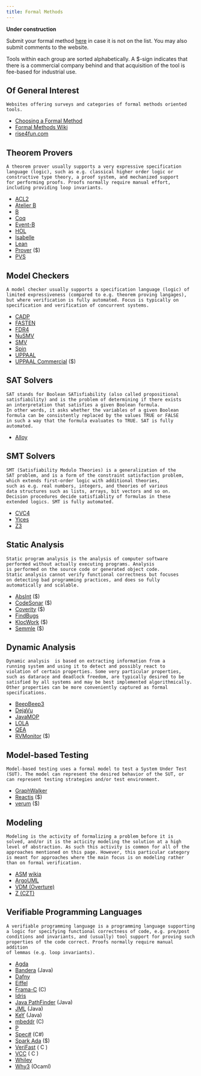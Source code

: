 ```yaml
---
title: Formal Methods
---
```


__Under construction__

Submit your formal method [here](https://forms.gle/Lmy6ZPPxYgjj7gXMA) in case it is not on the list. You may also submit comments to the website.

Tools within each group are sorted alphabetically. A $-sign indicates that there is a commercial company behind
and that acquisition of the tool is fee-based for industrial use.

## Of General Interest

```
Websites offering surveys and categories of formal methods oriented tools.
```

- [Choosing a Formal Method](http://www.fmeurope.org/choosingaformalmethod)
- [Formal Methods Wiki](https://formalmethods.wikia.org/wiki/Formal_methods)
- [rise4fun.com](https://rise4fun.com)

## Theorem Provers

```
A theorem prover usually supports a very expressive specification 
language (logic), such as e.g. classical higher order logic or 
constructive type theory, a proof system, and mechanized support 
for performing proofs. Proofs normally require manual effort, 
including providing loop invariants.
```

- [ACL2](http://www.cs.utexas.edu/users/moore/acl2)
- [Atelier B](https://www.atelierb.eu/en)
- [B](https://www.methode-b.com/en/accueil)
- [Coq](https://coq.inria.fr)
- [Event-B](http://www.event-b.org)
- [HOL](https://hol-theorem-prover.org)
- [Isabelle](https://isabelle.in.tum.de)
- [Lean](https://leanprover.github.io)
- [Prover](https://www.prover.com) ($)
- [PVS](http://pvs.csl.sri.com)

## Model Checkers

```
A model checker usually supports a specification language (logic) of 
limited expressiveness (compared to e.g. theorem proving langages), 
but where verification is fully automated. Focus is typically on
specification and verification of concurrent systems.
```

- [CADP](http://cadp.inria.fr)
- [FASTEN](https://sites.google.com/site/fastenroot/home)
- [FDR4](https://www.cs.ox.ac.uk/projects/fdr)
- [NuSMV](http://nusmv.fbk.eu)
- [SMV](https://www.cs.cmu.edu/~modelcheck/smv.html)
- [Spin](http://spinroot.com/spin/whatispin.html)
- [UPPAAL](http://www.uppaal.org)
- [UPPAAL Commercial](http://www.uppaal.com) ($)

## SAT Solvers

```
SAT stands for Boolean SATisfiability (also called propositional
satisfiability) and is the problem of determining if there exists
an interpretation that satisfies a given Boolean formula.
In other words, it asks whether the variables of a given Boolean
formula can be consistently replaced by the values TRUE or FALSE
in such a way that the formula evaluates to TRUE. SAT is fully
automated.
```

- [Alloy](http://alloytools.org)

## SMT Solvers

```
SMT (Satisfiability Modulo Theories) is a generalization of the
SAT problem, and is a form of the constraint satisfaction problem,
which extends first-order logic with additional theories,
such as e.g. real numbers, integers, and theories of various
data structures such as lists, arrays, bit vectors and so on.
Decision procedures decide satisfiablity of formulas in these
extended logics. SMT is fully automated.
```

- [CVC4](https://cvc4.github.io)
- [Yices](http://yices.csl.sri.com)
- [Z3](https://github.com/Z3Prover)

## Static Analysis

```
Static program analysis is the analysis of computer software 
performed without actually executing programs. Analysis 
is performed on the source code or generated object code. 
Static analysis cannot verify functional correctness but focuses 
on detecting bad programming practices, and does so fully
automatically and scalable.
```

- [AbsInt](https://www.absint.com) ($)
- [CodeSonar](https://www.grammatech.com/products/codesonar) ($)
- [Coverity](https://scan.coverity.com) ($)
- [FindBugs](http://findbugs.sourceforge.net)
- [KlocWork](https://www.roguewave.com/company) ($)
- [Semmle](https://semmle.com) ($)

## Dynamic Analysis 

```
Dynamic analysis  is based on extracting information from a 
running system and using it to detect and possibly react to 
violation of certain properties. Some very particular properties, 
such as datarace and deadlock freedom, are typically desired to be 
satisfied by all systems and may be best implemented algorithmically. 
Other properties can be more conveniently captured as formal specifications. 
```

- [BeepBeep3](https://liflab.github.io/beepbeep-3)
- [DejaVu](https://github.com/havelund/dejavu)
- [JavaMOP](http://fsl.cs.illinois.edu/index.php/JavaMOP4)
- [LOLA](https://www.react.uni-saarland.de/tools/lola)
- [QEA](https://github.com/selig/qea)
- [RVMonitor](https://www.runtimeverification.com/monitor/) ($)

## Model-based Testing

```
Model-based testing uses a formal model to test a System Under Test
(SUT). The model can represent the desired behavior of the SUT, or
can represent testing strategies and/or test environment. 
```

- [GraphWalker](http://graphwalker.github.io)
- [Reactis](https://www.reactive-systems.com) ($)
- [verum](https://www.verum.com) ($)

## Modeling

```
Modeling is the activity of formalizing a problem before it is 
solved, and/or it is the acticity modeling the solution at a high
level of abstraction. As such this activity is common for all of the
approaches mentioned on this page. However, this particular category
is meant for approaches where the main focus is on modeling rather
than on formal verification.
```

- [ASM](http://web.eecs.umich.edu/gasm) [wikia](https://formalmethods.wikia.org/wiki/Abstract_State_Machines)
- [ArgoUML](http://argouml.tigris.org)
- [VDM (Overture)](http://overturetool.org)
- [Z (CZT)](http://czt.sourceforge.net)


## Verifiable Programming Languages

```
A verifiable programming language is a programming language supporting
a logic for specifying functional correctness of code, e.g. pre/post 
conditions and invariants, and (usually) tool support for proving such 
properties of the code correct. Proofs normally require manual addition
of lemmas (e.g. loop invariants).
```

- [Agda](https://wiki.portal.chalmers.se/agda/pmwiki.php)
- [Bandera](http://bandera.projects.cs.ksu.edu) (Java)
- [Dafny](https://www.microsoft.com/en-us/research/project/dafny-a-language-and-program-verifier-for-functional-correctness)
- [Eiffel](https://www.eiffel.org)
- [Frama-C](https://frama-c.com) (C)
- [Idris](https://www.idris-lang.org)
- [Java PathFinder](http://javapathfinder.sourceforge.net) (Java)
- [JML](http://www.eecs.ucf.edu/~leavens/JML//index.shtml) (Java)
- [KeY](https://www.key-project.org) (Java)
- [mbeddr](http://mbeddr.com) (C)
- [P](https://github.com/p-org/P)
- [Spec#](https://www.microsoft.com/en-us/research/project/spec/) (C#)
- [Spark Ada](https://www.adacore.com/sparkpro) ($)
- [VeriFast](https://github.com/verifast/verifast) ( C )
- [VCC](https://www.microsoft.com/en-us/research/project/vcc-a-verifier-for-concurrent-c/) ( C )
- [Whiley](http://whiley.org)
- [Why3](http://why3.lri.fr) (Ocaml)